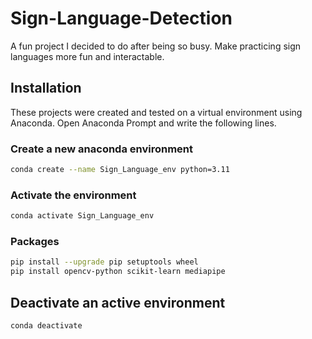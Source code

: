 # Sign-Language-Detection
A fun project I decided to do after being so busy. Make practicing sign languages more fun and interactable.

## Installation
These projects were created and tested on a virtual environment using Anaconda. Open Anaconda Prompt and write the following lines.

### Create a new anaconda environment
```bash
conda create --name Sign_Language_env python=3.11
```

### Activate the environment
```bash
conda activate Sign_Language_env
```
### Packages
```bash
pip install --upgrade pip setuptools wheel
pip install opencv-python scikit-learn mediapipe
```

## Deactivate an active environment
```bash
conda deactivate
```